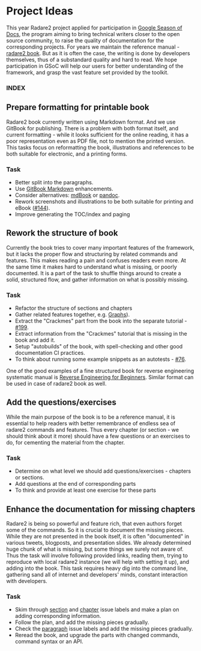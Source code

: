 # Project Ideas

This year Radare2 project applied for participation in [Google Season of Docs](https://developers.google.com/season-of-docs), the program aiming to bring technical writers closer to the open source community, to raise the quality of documentation for the corresponding projects. For years
we maintain the reference manual - [radare2 book](https://radare.gitbooks.io/radare2book/content).
But as it is often the case, the writing is done by developers themselves, thus of a substandard
quality and hard to read. We hope participation in GSoC will help our users for better understanding
of the framework, and grasp the vast feature set provided by the toolkit.

### INDEX

## Prepare formatting for printable book

Radare2 book currently written using Markdown format. And we use GitBook for publishing.
There is a problem with both format itself, and current formatting - while it looks
sufficient for the online reading, it has a poor representation even as PDF file,
not to mention the printed version. This tasks focus on reformatting the book,
illustrations and references to be both suitable for electronic, and a printing forms.

### Task
* Better split into the paragraphs.
* Use [GitBook Markdown](https://docs.gitbook.com/content-editing/markdown) enhancements.
* Consider alternatives: [mdBook](https://github.com/rust-lang-nursery/mdBook) or [pandoc](https://pandoc.org).
* Rework screenshots and illustrations to be both suitable for printing and eBook ([#144](https://github.com/radare/radare2book/issues/144)).
* Improve generating the TOC/index and paging

## Rework the structure of book

Currently the book tries to cover many important features of the framework, but it lacks the
proper flow and structuring by related commands and features. This makes reading a pain and
confuses readers even more. At the same time it makes hard to understand what is missing, or poorly
documented. It is a part of the task to shuffle things around to create a solid, structured flow,
and gather information on what is possibly missing.

### Task
* Refactor the structure of sections and chapters
* Gather related features together, e.g. [Graphs](https://github.com/radare/radare2book/issues/196)).
* Extract the "Crackmes" part from the book into the separate tutorial - [#199](https://github.com/radare/radare2book/issues/199).
* Extract information from the "Crackmes" tutorial that is missing in the book and add it.
* Setup "autobuilds" of the book, with spell-checking and other good documentation CI practices.
* To think about running some example snippets as an autotests - [#76](https://github.com/radare/radare2book/issues/#76).

One of the good examples of a fine structured book for reverse engineering systematic manual is
[Reverse Engineering for Beginners](https://beginners.re). Similar format can be used in case of
radare2 book as well.

## Add the questions/exercises

While the main purpose of the book is to be a reference manual, it is essential to help readers
with better remembrance of endless sea of radare2 commands and features. Thus every chapter (or
section - we should think about it more) should have a few questions or an exercises to do, for
cementing the material from the chapter.

### Task
* Determine on what level we should add questions/exercises - chapters or sections.
* Add questions at the end of corresponding parts
* To think and provide at least one exercise for these parts

## Enhance the documentation for missing chapters

Radare2 is being so powerful and feature rich, that even authors forget some of the commands. So
it is crucial to document the missing pieces. While they are not presented in the book itself, it is
often "documented" in various tweets, blogposts, and presentation slides. We already determined huge
chunk of what is missing, but some things we surely not aware of. Thus the task will involve
following provided links, reading them, trying to reproduce with local radare2 instance (we will
help with setting it up), and adding into the book. This task requires heavy dig into the command
line, gathering sand all of internet and developers' minds, constant interaction with developers.

### Task
* Skim through [section](https://github.com/radare/radare2book/labels/section) and
	[chapter](https://github.com/radare/radare2book/labels/chapter) issue labels and make a plan
	on adding corresponding information.
* Follow the plan, and add the missing pieces gradually.
* Check the [paragraph](https://github.com/radare/radare2book/labels/paragraph) issue labels and add
	the missing pieces gradually.
* Reread the book, and upgrade the parts with changed commands, command syntax or an API.


